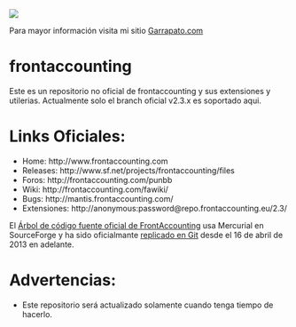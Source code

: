 <img src="http://lcbiotecnologia.com.mx/gallery/PayPalAvatarHeader.png"/>
<br/>

Para mayor información visita mi sitio <a href="http://Garrapato.com">Garrapato.com</a>
<br/>

frontaccounting
===============

Este es un repositorio no oficial de frontaccounting y sus extensiones y utilerias.
Actualmente solo el branch oficial v2.3.x es soportado aqui.

Links Oficiales:
===============
<ul>
<li>Home: http://www.frontaccounting.com</li>
<li>Releases: http://www.sf.net/projects/frontaccounting/files</li>
<li>Foros: http://frontaccounting.com/punbb</li>
<li>Wiki: http://frontaccounting.com/fawiki/</li>
<li>Bugs: http://mantis.frontaccounting.com/</li>
<li>Extensiones: http://anonymous:password@repo.frontaccounting.eu/2.3/</li>
</ul>

El <a href="http://frontaccounting.hg.sourceforge.net/hgweb/frontaccounting/frontaccounting/">Árbol de código fuente oficial de FrontAccounting</a> usa Mercurial en SourceForge
y ha sido oficialmante <a href="http://devel.frontaccounting.com/git/">replicado en Git</a> desde el 16 de abril de 2013 en adelante.

Advertencias:
========
<ul>
<li>Este repositorio será actualizado solamente cuando tenga tiempo de hacerlo.</li>
</ul>


